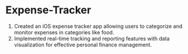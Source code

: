 # Expense-Tracker
1. Created an iOS expense tracker app allowing users to categorize and monitor expenses in categories like food.
2. Implemented real-time tracking and reporting features with data visualization for effective personal finance management.

